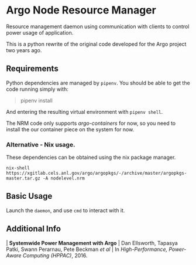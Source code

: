 # Argo Node Resource Manager

Resource management daemon using communication with clients to control
power usage of application.

This is a python rewrite of the original code developed for the Argo project
two years ago.

## Requirements

Python dependencies are managed by `pipenv`. You should be able to get the code
running simply with:

> pipenv install

And entering the resulting virtual environment with `pipenv shell`.

The NRM code only supports _argo-containers_ for now, so you need to install
the our container piece on the system for now.

### Alternative - Nix usage.

These dependencies can be obtained using the nix package manager.

```
nix-shell https://xgitlab.cels.anl.gov/argo/argopkgs/-/archive/master/argopkgs-master.tar.gz -A nodelevel.nrm
```

## Basic Usage

Launch the `daemon`, and use `cmd` to interact with it.

## Additional Info

| **Systemwide Power Management with Argo**
| Dan Ellsworth, Tapasya Patki, Swann Perarnau, Pete Beckman *et al*
| In *High-Performance, Power-Aware Computing (HPPAC)*, 2016.
